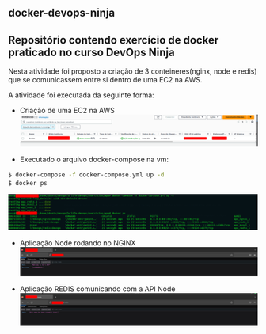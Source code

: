 ## docker-devops-ninja
## Repositório contendo exercício de docker praticado no curso DevOps Ninja <br />

Nesta atividade foi proposto a criação de 3 conteineres(nginx, node e redis) que se comunicassem entre si dentro de uma EC2 na AWS.<br />

A atividade foi executada da seguinte forma:
- Criação de uma EC2 na AWS<br />
![alt text](imagens/ec2.png)<br />

- Executado o arquivo docker-compose na vm:<br />
```sh
$ docker-compose -f docker-compose.yml up -d
$ docker ps
```
![alt text](imagens/docker.png)<br />

- Aplicação Node rodando no NGINX<br />
![alt text](imagens/node.png)<br />

- Aplicação REDIS comunicando com a API Node<br />
![alt text](imagens/redis.png)<br />
